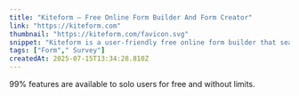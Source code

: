 ```yaml
---
title: "Kiteform — Free Online Form Builder And Form Creator"
link: "https://kiteform.com"
thumbnail: "https://kiteform.com/favicon.svg"
snippet: "Kiteform is a user-friendly free online form builder that seamlessly integrates elegant design with robust features, making it perfect for all your digital needs."
tags: ["Form"," Survey"]
createdAt: 2025-07-15T13:34:28.810Z
---
```

99% features are available to solo users for free and without limits.
